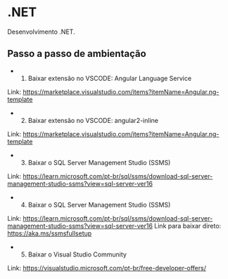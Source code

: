 # .NET
Desenvolvimento .NET.

## Passo a passo de ambientação

- 1. Baixar extensão no VSCODE: Angular Language Service

Link: https://marketplace.visualstudio.com/items?itemName=Angular.ng-template

- 2. Baixar extensão no VSCODE: angular2-inline

Link: https://marketplace.visualstudio.com/items?itemName=Angular.ng-template

- 3. Baixar o SQL Server Management Studio (SSMS)

Link: https://learn.microsoft.com/pt-br/sql/ssms/download-sql-server-management-studio-ssms?view=sql-server-ver16

- 4. Baixar o SQL Server Management Studio (SSMS)

Link: https://learn.microsoft.com/pt-br/sql/ssms/download-sql-server-management-studio-ssms?view=sql-server-ver16
Link para baixar direto: https://aka.ms/ssmsfullsetup

- 5. Baixar o Visual Studio Community

Link: https://visualstudio.microsoft.com/pt-br/free-developer-offers/

